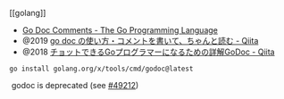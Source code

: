 [[golang]]

- [Go Doc Comments - The Go Programming Language](https://tip.golang.org/doc/comment)
- @2019 [go doc の使い方・コメントを書いて、ちゃんと読む - Qiita](https://qiita.com/ayasuda/items/53933c83d0fb7152c7e9)
- @2018 [チョットできるGoプログラマーになるための詳解GoDoc - Qiita](https://qiita.com/shibukawa/items/8c70fdd1972fad76a5ce)

```
go install golang.org/x/tools/cmd/godoc@latest
```

 godoc is deprecated (see [#49212](https://github.com/golang/go/issues/49212))